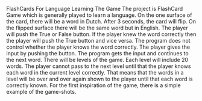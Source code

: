 FlashCards For Language Learning
The Game
The project is FlashCard Game which is generally played to learn a language. On the one surface of the card, there will be a word in Dutch. After 3 seconds, the card will flip. On the flipped surface there will be the same word but in English. The player will push the True or False button. If the player knew the word correctly then the player will push the True button and vice versa. The program does not control whether the player knows the word correctly. The player gives the input by pushing the button. The program gets the input and continues to the next word. There will be levels of the game. Each level will include 20 words. The player cannot pass to the next level until that the player knows each word in the current level correctly. That means that the words in a level will be over and over again shown to the player until that each word is correctly known. For the first inspiration of the game, there is a simple example of the game-shots.
